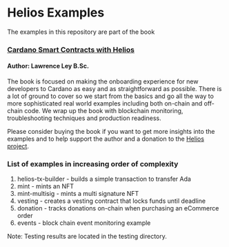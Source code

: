 # Helios Examples
The examples in this repository are part of the book

### [Cardano Smart Contracts with Helios](https://a.co/d/cgw5XPC)
#### Author: Lawrence Ley B.Sc.

The book is focused on making the onboarding experience for new developers to Cardano as easy and as straightforward as possible.  There is a lot of ground to cover so we start from the basics and go all the way to more sophisticated real world examples including both on-chain and off-chain code.  We wrap up the book with blockchain monitoring, troubleshooting techniques and production readiness.

Please consider buying the book if you want to get more insights into the examples and to help support the author and a donation to the [Helios project](https://github.com/Hyperion-BT/helios).

### List of examples in increasing order of complexity
1) helios-tx-builder - builds a simple transaction to transfer Ada
2) mint - mints an NFT
3) mint-multisig - mints a multi signature NFT
4) vesting - creates a vesting contract that locks funds until deadline
5) donation - tracks donations on-chain when purchasing an eCommerce order
6) events - block chain event monitoring example

Note: Testing results are located in the testing directory.
